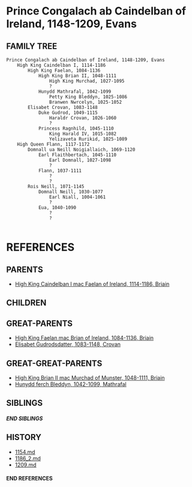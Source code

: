 # Prince Congalach ab Caindelban of Ireland, 1148-1209, Evans

## FAMILY TREE 
```
Prince Congalach ab Caindelban of Ireland, 1148-1209, Evans
    High King Caindelban I, 1114-1186
        High King Faelan, 1084-1136
            High King Brian II, 1048-1111
                High King Murchad, 1027-1095
                ?
            Hunydd Mathrafal, 1042-1099
                Petty King Bleddyn, 1025-1086
                Branwen Nwrcelyn, 1025-1052
        Elisabet Crovan, 1083-1148
            Duke Gudrod, 1049-1115
                Haraldr Crovan, 1026-1060
                ?
            Princess Ragnhild, 1045-1110
                King Harald IV, 1015-1082
                Yelizaveta Rurikid, 1025-1089
    High Queen Flann, 1117-1172
        Domnall ua Neill Noigiallaich, 1069-1120
            Earl Flaithbertach, 1045-1110
                Earl Domnall, 1027-1098
                ?
            Flann, 1037-1111
                ?
                ?
        Rois Neill, 1071-1145
            Domnall Neill, 1030-1077
                Earl Niall, 1004-1061
                ?
            Eua, 1040-1090
                ?
                ?
        
```


# REFERENCES

## PARENTS 
* [High King Caindelban I mac Faelan of Ireland, 1114-1186, Briain](caindelban_i_mac_faelan_1114.md)

## CHILDREN 


## GREAT-PARENTS 
* [High King Faelan mac Brian of Ireland, 1084-1136, Briain](faelan_mac_brian_1084.md)
* [Elisabet Gudrodsdatter, 1083-1148, Crovan](elisabet_gudrodsdatter_1083.md)


## GREAT-GREAT-PARENTS 
* [High King Brian II mac Murchad of Munster, 1048-1111, Briain](brian_ii_mac_murchad_1048.md)
* [Hunydd ferch Bleddyn, 1042-1099, Mathrafal](hunydd_ferch_bleddyn_1042.md)

## SIBLINGS

##### END SIBLINGS  
## HISTORY
* [1154.md](../h/1154.md)
* [1186_2.md](../h/1186_2.md)
* [1209.md](../h/1209.md)

#### END REFERENCES
